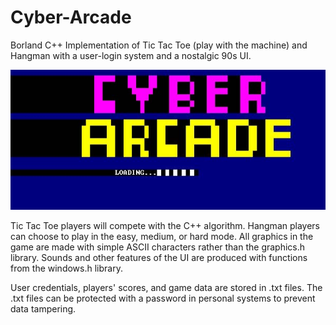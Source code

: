 # Cyber-Arcade
Borland C++ Implementation of Tic Tac Toe (play with the machine) and Hangman with a user-login system and a nostalgic 90s UI.

![Alt Text](https://github.com/nithishakumar/Cyber-Arcade/blob/main/UI%20Images/Cyber%20Arcade%20UI%201.jpg)

Tic Tac Toe players will compete with the C++ algorithm. Hangman players can choose to play in the easy, medium, or hard mode.
All graphics in the game are made with simple ASCII characters rather than the graphics.h library. Sounds and other features of 
the UI are produced with functions from the windows.h library. 

User credentials, players' scores, and game data are stored in .txt files. The .txt files can be protected with a password in 
personal systems to prevent data tampering.

